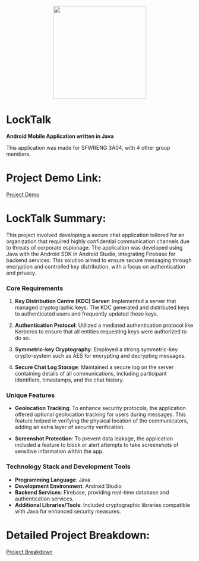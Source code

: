 <p align="center">
  <img src="https://github.com/Aryanpatel335/LockTalk/assets/42017629/7a7451dd-616c-4226-9ddb-ff0abf3a72f3" width="250">
</p>

# LockTalk

**Android Mobile Application written in Java**

This application was made for SFWRENG 3A04, with 4 other group members.

# Project Demo Link:

[Project Demo](https://youtu.be/3CSwkFuFJS4)

# LockTalk Summary:

This project involved developing a secure chat application tailored for an organization that required highly confidential communication channels due to threats of corporate espionage. The application was developed using Java with the Android SDK in Android Studio, integrating Firebase for backend services. This solution aimed to ensure secure messaging through encryption and controlled key distribution, with a focus on authentication and privacy.

### Core Requirements

1. **Key Distribution Centre (KDC) Server**: Implemented a server that managed cryptographic keys. The KDC generated and distributed keys to authenticated users and frequently updated these keys.

2. **Authentication Protocol**: Utilized a mediated authentication protocol like Kerberos to ensure that all entities requesting keys were authorized to do so.

3. **Symmetric-key Cryptography**: Employed a strong symmetric-key crypto-system such as AES for encrypting and decrypting messages.

4. **Secure Chat Log Storage**: Maintained a secure log on the server containing details of all communications, including participant identifiers, timestamps, and the chat history.

### Unique Features

- **Geolocation Tracking**: To enhance security protocols, the application offered optional geolocation tracking for users during messages. This feature helped in verifying the physical location of the communicators, adding an extra layer of security verification.

- **Screenshot Protection**: To prevent data leakage, the application included a feature to block or alert attempts to take screenshots of sensitive information within the app.

### Technology Stack and Development Tools

- **Programming Language**: Java
- **Development Environment**: Android Studio
- **Backend Services**: Firebase, providing real-time database and authentication services.
- **Additional Libraries/Tools**: Included cryptographic libraries compatible with Java for enhanced security measures.


# Detailed Project Breakdown:

[Project Breakdown](https://github.com/Aryanpatel335/LockTalk/files/15211016/3A04_D4.pdf)


